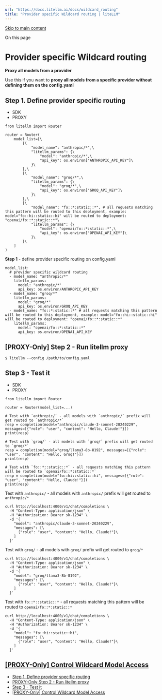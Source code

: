 ```yaml
---
url: "https://docs.litellm.ai/docs/wildcard_routing"
title: "Provider specific Wildcard routing | liteLLM"
---
```


[Skip to main content](https://docs.litellm.ai/docs/wildcard_routing#__docusaurus_skipToContent_fallback)

On this page

# Provider specific Wildcard routing

**Proxy all models from a provider**

Use this if you want to **proxy all models from a specific provider without defining them on the config.yaml**

## Step 1. Define provider specific routing [​](https://docs.litellm.ai/docs/wildcard_routing\#step-1-define-provider-specific-routing "Direct link to Step 1. Define provider specific routing")

- SDK
- PROXY

```codeBlockLines_e6Vv
from litellm import Router

router = Router(
    model_list=[\
        {\
            "model_name": "anthropic/*",\
            "litellm_params": {\
                "model": "anthropic/*",\
                "api_key": os.environ["ANTHROPIC_API_KEY"]\
            }\
        },\
        {\
            "model_name": "groq/*",\
            "litellm_params": {\
                "model": "groq/*",\
                "api_key": os.environ["GROQ_API_KEY"]\
            }\
        },\
        {\
            "model_name": "fo::*:static::*", # all requests matching this pattern will be routed to this deployment, example: model="fo::hi::static::hi" will be routed to deployment: "openai/fo::*:static::*"\
            "litellm_params": {\
                "model": "openai/fo::*:static::*",\
                "api_key": os.environ["OPENAI_API_KEY"]\
            }\
        }\
    ]
)

```

**Step 1** \- define provider specific routing on config.yaml

```codeBlockLines_e6Vv
model_list:
  # provider specific wildcard routing
  - model_name: "anthropic/*"
    litellm_params:
      model: "anthropic/*"
      api_key: os.environ/ANTHROPIC_API_KEY
  - model_name: "groq/*"
    litellm_params:
      model: "groq/*"
      api_key: os.environ/GROQ_API_KEY
  - model_name: "fo::*:static::*" # all requests matching this pattern will be routed to this deployment, example: model="fo::hi::static::hi" will be routed to deployment: "openai/fo::*:static::*"
    litellm_params:
      model: "openai/fo::*:static::*"
      api_key: os.environ/OPENAI_API_KEY

```

## \[PROXY-Only\] Step 2 - Run litellm proxy [​](https://docs.litellm.ai/docs/wildcard_routing\#proxy-only-step-2---run-litellm-proxy "Direct link to proxy-only-step-2---run-litellm-proxy")

```codeBlockLines_e6Vv
$ litellm --config /path/to/config.yaml

```

## Step 3 - Test it [​](https://docs.litellm.ai/docs/wildcard_routing\#step-3---test-it "Direct link to Step 3 - Test it")

- SDK
- PROXY

```codeBlockLines_e6Vv
from litellm import Router

router = Router(model_list=...)

# Test with `anthropic/` - all models with `anthropic/` prefix will get routed to `anthropic/*`
resp = completion(model="anthropic/claude-3-sonnet-20240229", messages=[{"role": "user", "content": "Hello, Claude!"}])
print(resp)

# Test with `groq/` - all models with `groq/` prefix will get routed to `groq/*`
resp = completion(model="groq/llama3-8b-8192", messages=[{"role": "user", "content": "Hello, Groq!"}])
print(resp)

# Test with `fo::*::static::*` - all requests matching this pattern will be routed to `openai/fo::*:static::*`
resp = completion(model="fo::hi::static::hi", messages=[{"role": "user", "content": "Hello, Claude!"}])
print(resp)

```

Test with `anthropic/` \- all models with `anthropic/` prefix will get routed to `anthropic/*`

```codeBlockLines_e6Vv
curl http://localhost:4000/v1/chat/completions \
  -H "Content-Type: application/json" \
  -H "Authorization: Bearer sk-1234" \
  -d '{
    "model": "anthropic/claude-3-sonnet-20240229",
    "messages": [\
      {"role": "user", "content": "Hello, Claude!"}\
    ]
  }'

```

Test with `groq/` \- all models with `groq/` prefix will get routed to `groq/*`

```codeBlockLines_e6Vv
curl http://localhost:4000/v1/chat/completions \
  -H "Content-Type: application/json" \
  -H "Authorization: Bearer sk-1234" \
  -d '{
    "model": "groq/llama3-8b-8192",
    "messages": [\
      {"role": "user", "content": "Hello, Claude!"}\
    ]
  }'

```

Test with `fo::*::static::*` \- all requests matching this pattern will be routed to `openai/fo::*:static::*`

```codeBlockLines_e6Vv
curl http://localhost:4000/v1/chat/completions \
  -H "Content-Type: application/json" \
  -H "Authorization: Bearer sk-1234" \
  -d '{
    "model": "fo::hi::static::hi",
    "messages": [\
      {"role": "user", "content": "Hello, Claude!"}\
    ]
  }'

```

## [\[PROXY-Only\] Control Wildcard Model Access](https://docs.litellm.ai/docs/proxy/model_access\#-control-access-on-wildcard-models) [​](https://docs.litellm.ai/docs/wildcard_routing\#proxy-only-control-wildcard-model-access "Direct link to proxy-only-control-wildcard-model-access")

- [Step 1. Define provider specific routing](https://docs.litellm.ai/docs/wildcard_routing#step-1-define-provider-specific-routing)
- [PROXY-Only Step 2 - Run litellm proxy](https://docs.litellm.ai/docs/wildcard_routing#proxy-only-step-2---run-litellm-proxy)
- [Step 3 - Test it](https://docs.litellm.ai/docs/wildcard_routing#step-3---test-it)
- [\[PROXY-Only\] Control Wildcard Model Access](https://docs.litellm.ai/docs/wildcard_routing#proxy-only-control-wildcard-model-access)
